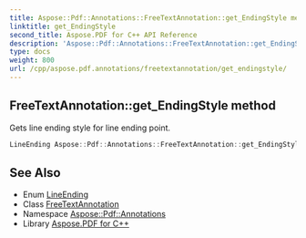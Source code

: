 ```yaml
---
title: Aspose::Pdf::Annotations::FreeTextAnnotation::get_EndingStyle method
linktitle: get_EndingStyle
second_title: Aspose.PDF for C++ API Reference
description: 'Aspose::Pdf::Annotations::FreeTextAnnotation::get_EndingStyle method. Gets line ending style for line ending point in C++.'
type: docs
weight: 800
url: /cpp/aspose.pdf.annotations/freetextannotation/get_endingstyle/
---
```

## FreeTextAnnotation::get_EndingStyle method


Gets line ending style for line ending point.

```cpp
LineEnding Aspose::Pdf::Annotations::FreeTextAnnotation::get_EndingStyle()
```

## See Also

* Enum [LineEnding](../../lineending/)
* Class [FreeTextAnnotation](../)
* Namespace [Aspose::Pdf::Annotations](../../)
* Library [Aspose.PDF for C++](../../../)
